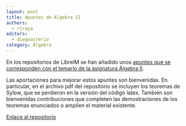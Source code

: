 ```yaml
---
layout: post
title: Apuntes de Álgebra II
authors:
  - rjraya
editors:
  - diegoasterio
category: Álgebra
---
```


En los repositorios de LibreIM se han añadido unos [apuntes que se corresponden con el temario de la asignatura Álgebra II](https://github.com/libreim/apuntesalgebraii/blob/master/apuntesalgebraii/algebra2.pdf).

Las aportaciones para mejorar estos apuntes son bienvenidas. En particular, en el archivo pdf del repositorio se incluyen los teoremas de Sylow, que se perdieron en la versión del código latex. También son bienvenidas contribuciones que completen las demostraciones de los teoremas enunciados o amplíen el material existente.

[Enlace al repositorio](https://github.com/libreim/apuntesalgebraii/tree/master/apuntesalgebraii)

